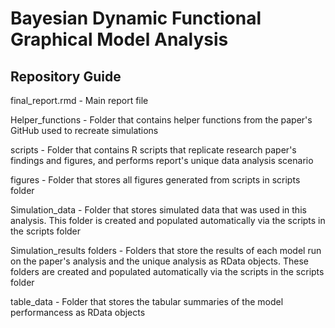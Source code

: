 # Bayesian Dynamic Functional Graphical Model Analysis

## Repository Guide

final_report.rmd - Main report file

Helper_functions - Folder that contains helper functions from the paper's GitHub used to recreate simulations

scripts - Folder that contains R scripts that replicate research paper's findings and figures, and performs report's unique data analysis scenario

figures - Folder that stores all figures generated from scripts in scripts folder

Simulation_data - Folder that stores simulated data that was used in this analysis. This folder is created and populated automatically via the scripts in the scripts folder

Simulation_results folders - Folders that store the results of each model run on the paper's analysis and the unique analysis as RData objects. These folders are created and populated automatically via the scripts in the scripts folder

table_data - Folder that stores the tabular summaries of the model performancess as RData objects
